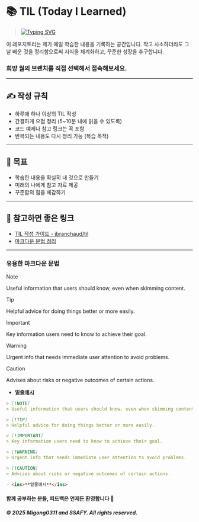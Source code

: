 # 📚 TIL (Today I Learned)

> [![Typing SVG](https://readme-typing-svg.demolab.com?font=Fira+Code&weight=600&duration=7000&pause=800&color=15F71B&width=435&lines=A+daily+journey+of+learning+and+growth)](https://git.io/typing-svg)

이 레포지토리는 제가 매일 학습한 내용을 기록하는 공간입니다. 작고 사소하더라도 그날 배운 것을 정리함으로써 지식을 체계화하고, 꾸준한 성장을 추구합니다.

### 희망 월의 브랜치를 직접 선택해서 접속해보세요.
---

## ✍️ 작성 규칙

- 하루에 하나 이상의 TIL 작성
- 간결하게 요점 정리 (5~10분 내에 읽을 수 있도록)
- 코드 예제나 참고 링크는 꼭 포함
- 반복되는 내용도 다시 정리 가능 (복습 목적)

---

## 🌱 목표

- 학습한 내용을 확실히 내 것으로 만들기
- 미래의 나에게 참고 자료 제공
- 꾸준함의 힘을 체감하기

---

## 📌 참고하면 좋은 링크

- [TIL 작성 가이드 - jbranchaud/til](https://github.com/jbranchaud/til)
- [마크다운 문법 정리](https://guides.github.com/features/mastering-markdown/)

---
### 유용한 마크다운 문법

> [!NOTE]
> Useful information that users should know, even when skimming content.

> [!TIP]
> Helpful advice for doing things better or more easily.

> [!IMPORTANT]
> Key information users need to know to achieve their goal.

> [!WARNING]
> Urgent info that needs immediate user attention to avoid problems.

> [!CAUTION]
> Advises about risks or negative outcomes of certain actions.

- <ins>**밑줄예시**</ins>
```markdown
> [!NOTE]
> Useful information that users should know, even when skimming content.

> [!TIP]
> Helpful advice for doing things better or more easily.

> [!IMPORTANT]
> Key information users need to know to achieve their goal.

> [!WARNING]
> Urgent info that needs immediate user attention to avoid problems.

> [!CAUTION]
> Advises about risks or negative outcomes of certain actions.

- <ins>**밑줄예시**</ins>
```
#### 함께 공부하는 분들, 피드백은 언제든 환영합니다 🙌

##### © 2025 Migong0311 and SSAFY. All rights reserved.
